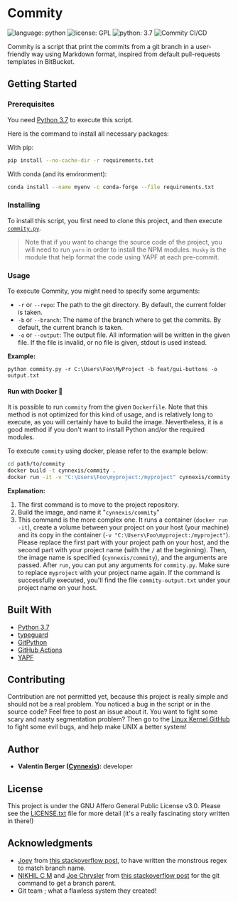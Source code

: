 # Commity

![language: python][shield-language] ![license: GPL][shield-license] ![python: 3.7][shield-python-version] ![Commity CI/CD](https://github.com/Cynnexis/Commity/workflows/Commity%20CI/CD/badge.svg)

Commity is a script that print the commits from a git branch in a
user-friendly way using Markdown format, inspired from default
pull-requests templates in BitBucket.

## Getting Started

### Prerequisites

You need [Python 3.7][python 3.7] to execute this script.

Here is the command to install all necessary packages:

With pip:

```bash
pip install --no-cache-dir -r requirements.txt
```

With conda (and its environment):

```bash
conda install --name myenv -c conda-forge --file requirements.txt
```

### Installing

To install this script, you first need to clone this project, and
then execute [`commity.py`](https://github.com/Cynnexis/Commity/blob/master/commity.py).

> Note that if you want to change the source code of the project, you will need to run `yarn` in order to install the
> NPM modules. `Husky` is the module that help format the code using YAPF at each pre-commit.

### Usage

To execute Commity, you might need to specify some arguments:

* `-r` or `--repo`: The path to the git directory. By default,
the current folder is taken.
* `-b` or `--branch`: The name of the branch where to get the
commits. By default, the current branch is taken.
* `-o` or `--output`: The output file. All information will be written in the
given file. If the file is invalid, or no file is given, stdout is used instead.

**Example:**

`python commity.py -r C:\Users\Foo\MyProject -b feat/gui-buttons -o output.txt`

#### Run with Docker 🐳

It is possible to run `commity` from the given `Dockerfile`. Note that this method
is not optimized for this kind of usage, and is relatively long to execute, as you
will certainly have to build the image. Nevertheless, it is a good method if you
don't want to install Python and/or the required modules.

To execute `commity` using docker, please refer to the example below:

```bash
cd path/to/commity
docker build -t cynnexis/commity .
docker run -it -v "C:\Users\Foo\myproject:/myproject" cynnexis/commity run -r /myproject -b master -o /myproject/commity-output.txt
```

**Explanation:**

1. The first command is to move to the project repository.
2. Build the image, and name it "`cynnexis/commity`"
3. This command is the more complex one. It runs a container (`docker run -it`),
create a volume between your project on your host (your machine) and its copy
in the container (`-v "C:\Users\Foo\myproject:/myproject"`). Please replace the
first part with your project path on your host, and the second part with your
project name (with the `/` at the beginning). Then, the image name is specified
(`cynnexis/commity`), and the arguments are passed. After `run`, you can put any
arguments for `commity.py`. Make sure to replace `myproject` with your project
name again. If the command is successfully executed, you'll find the file
`commity-output.txt` under your project name on your host.

## Built With

* [Python 3.7][python 3.7]
* [typeguard][typeguard]
* [GitPython][gitpython]
* [GitHub Actions][githubactions]
* [YAPF][yapf]

## Contributing

Contribution are not permitted yet, because this project is
really simple and should not be a real problem. You noticed a bug
in the script or in the source code? Feel free to post an issue
about it. You want to fight some scary and nasty segmentation
problem? Then go to the [Linux Kernel GitHub](https://github.com/torvalds/linux)
to fight some evil bugs, and help make UNIX a better system!

## Author

* **Valentin Berger ([Cynnexis](https://github.com/Cynnexis)):** developer

## License

This project is under the GNU Affero General Public License v3.0.
Please see the [LICENSE.txt](https://github.com/Cynnexis/Commity/blob/master/LICENSE.txt)
file for more detail (it's a really fascinating story written in
there!)

## Acknowledgments

* [Joey](https://stackoverflow.com/users/73070/joey) from
[this stackoverflow post](https://stackoverflow.com/a/12093994/7347145),
to have written the monstrous regex to match branch name.
* [NIKHIL C M](https://stackoverflow.com/users/3599013/nikhil-c-m) and
[Joe Chrysler](https://stackoverflow.com/users/361494/joe-chrysler) from
[this stackoverflow post](https://stackoverflow.com/a/52025740/7347145) for the git command to get a branch parent.
* Git team ; what a flawless system they created!

[python 3.7]: https://www.python.org/downloads/release/python-374/
[typeguard]: https://pypi.org/project/typeguard/
[gitpython]: https://gitpython.readthedocs.io/en/stable/index.html
[githubactions]: https://github.com/features/actions
[yapf]: https://github.com/google/yapf
[shield-language]: https://img.shields.io/badge/language-python-yellow.svg
[shield-license]: https://img.shields.io/badge/license-GPL-blue.svg
[shield-python-version]: https://img.shields.io/badge/python-3.7-yellow.svg
